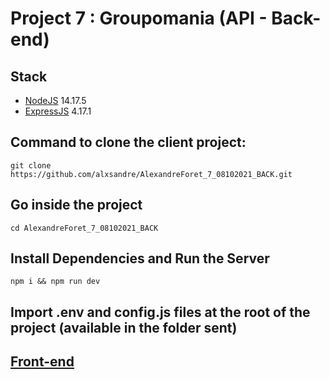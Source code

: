 # Project 7 : Groupomania (API - Back-end)

## Stack
- [NodeJS](https://nodejs.org) 14.17.5
- [ExpressJS](https://expressjs.com/fr/) 4.17.1

## Command to clone the client project:
```shell
git clone https://github.com/alxsandre/AlexandreForet_7_08102021_BACK.git
```

## Go inside the project
```shell
cd AlexandreForet_7_08102021_BACK
```

## Install Dependencies and Run the Server
```shell
npm i && npm run dev
```

## Import .env and config.js files at the root of the project (available in the folder sent)

## [Front-end](https://github.com/alxsandre/AlexandreForet_7_05112021_FRONT)
